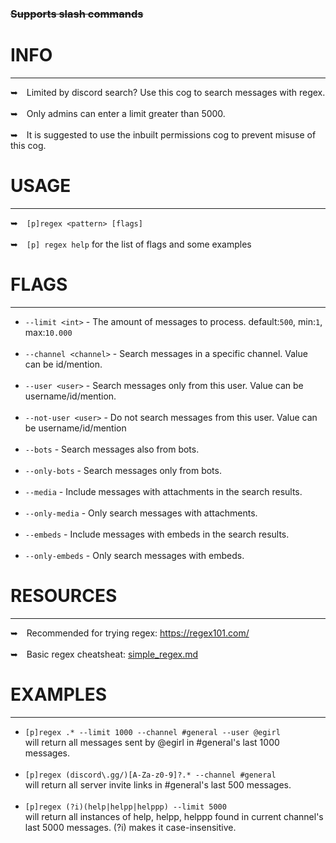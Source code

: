 ### ~~Supports slash commands~~
<h1></h1>

# INFO
---
➥ Limited by discord search? Use this cog to search messages with regex.
<br/><br/>
➥ Only admins can enter a limit greater than 5000.
<br/><br/>
➥ It is suggested to use the inbuilt permissions cog to prevent misuse of this cog.

# USAGE
---
➥ `[p]regex <pattern> [flags]`
<br/><br/>
➥ `[p] regex help` for the list of flags and some examples

# FLAGS
---
- `--limit <int>` - The amount of messages to process. default:`500`, min:`1`, max:`10.000`
<br/><br/>
- `--channel <channel>` - Search messages in a specific channel. Value can be id/mention.
<br/><br/>
- `--user <user>` - Search messages only from this user. Value can be username/id/mention.
<br/><br/>
- `--not-user <user>` - Do not search messages from this user. Value can be username/id/mention
<br/><br/>
- `--bots` - Search messages also from bots.
<br/><br/>
- `--only-bots` - Search messages only from bots.
<br/><br/>
- `--media` - Include messages with attachments in the search results.
<br/><br/>
- `--only-media` - Only search messages with attachments.
<br/><br/>
- `--embeds` - Include messages with embeds in the search results.
<br/><br/>
- `--only-embeds` - Only search messages with embeds.

# RESOURCES
---
➥ Recommended for trying regex: https://regex101.com/
<br/><br/>
➥ Basic regex cheatsheat: [simple_regex.md](.archive/simple_regex.md)

# EXAMPLES
---
- `[p]regex .* --limit 1000 --channel #general --user @egirl`\
will return all messages sent by @egirl in #general's last 1000 messages.
<br/><br/>
- `[p]regex (discord\.gg/)[A-Za-z0-9]?.* --channel #general`\
will return all server invite links in #general's last 500 messages.
<br/><br/>
- `[p]regex (?i)(help|helpp|helppp) --limit 5000`\
will return all instances of help, helpp, helppp found in current channel's last 5000 messages. (?i) makes it case-insensitive.
